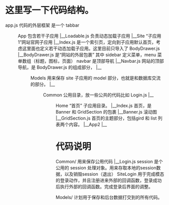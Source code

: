 # 这里写一下代码结构。

app.js                          代码的外层框架 是一个 tabbar
<dir>App                        包含若干子应用
    |__Loadable.js              负责动态加载子应用
    |__Site                     “子应用1”网站官网子应用
        |__Index.js             是一个索引页，定向到子应用默认首页，考虑这里面也定义若干动态加载子应用。这里目前只导入了 BodyDrawer.js
        |__BodyDrawer.js        是“网站的外层包裹” 其中 sidebar 定义菜单，menu 菜单数组（标题，图标，页面） navbar 是顶部导航
        |__Navbar.js            网站的顶部导航，是 BodyDrawer.js 的组成部分，
        |__<dir>Models          用来保存 site 子应用的 model 部分，也就是和数据库交流的部分。
        |__<dir>Common          公用目录，放一些公共的代码比如 Login.js
        |__<dir>Home            “首页” 子应用目录。
            |__Index.js         首页，是Banner 和 GridSection 的包裹
            |__Banner.js        滚动图
            |__GridSection.js   首页的主题部分，包括gird 和 list 列表两个内容。
    |__App2
        |__



# 代码说明

Common/                     用来保存公用代码
    |__Login.js             session 是个公用的 session 处理对象。用来存取本地的session数据，以及销毁session（退出）
                            SiteLogin 用于完成模态的登录动作，并且注册进来外部的回调函数，登录成功后执行外部的回调函数。完成登录后界面的调整。

Models/                     计划用于保存和后台数据打交到的所有代码。